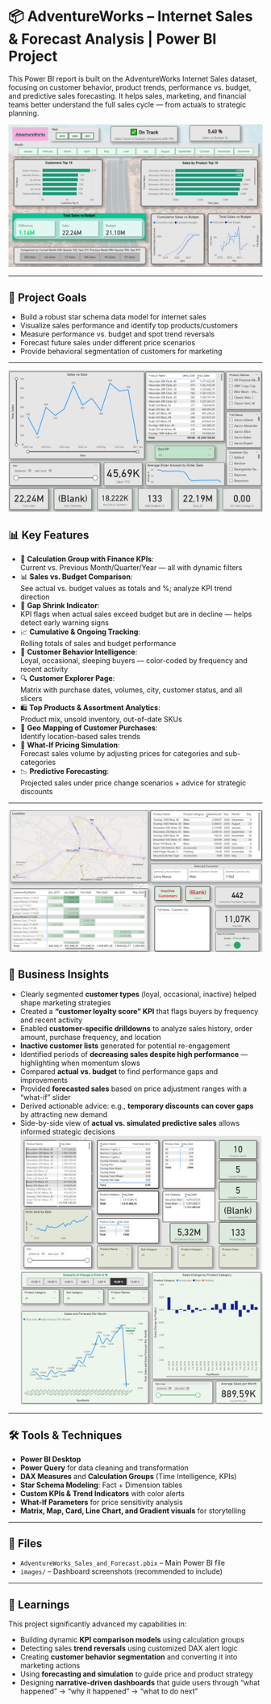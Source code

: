 # 📦 AdventureWorks – Internet Sales & Forecast Analysis | Power BI Project

This Power BI report is built on the AdventureWorks Internet Sales dataset, focusing on customer behavior, product trends, performance vs. budget, and predictive sales forecasting. It helps sales, marketing, and financial teams better understand the full sales cycle — from actuals to strategic planning.

![Dashboard Preview](adventureworks-dashboard-preview1.png)

---

## 🎯 Project Goals

- Build a robust star schema data model for internet sales  
- Visualize sales performance and identify top products/customers  
- Measure performance vs. budget and spot trend reversals  
- Forecast future sales under different price scenarios  
- Provide behavioral segmentation of customers for marketing  

---
![Dashboard Preview](adventureworks-dashboard-preview2.png)
## 📊 Key Features

- 🧮 **Calculation Group with Finance KPIs**:  
  Current vs. Previous Month/Quarter/Year — all with dynamic filters  
- 📊 **Sales vs. Budget Comparison**:  
  See actual vs. budget values as totals and %; analyze KPI trend direction  
- 🚦 **Gap Shrink Indicator**:  
  KPI flags when actual sales exceed budget but are in decline — helps detect early warning signs  
- 📈 **Cumulative & Ongoing Tracking**:  
  Rolling totals of sales and budget performance  
- 💎 **Customer Behavior Intelligence**:  
  Loyal, occasional, sleeping buyers — color-coded by frequency and recent activity  
- 🔍 **Customer Explorer Page**:  
  Matrix with purchase dates, volumes, city, customer status, and all slicers  
- 🛍 **Top Products & Assortment Analytics**:  
  Product mix, unsold inventory, out-of-date SKUs  
- 📍 **Geo Mapping of Customer Purchases**:  
  Identify location-based sales trends  
- 🔮 **What-If Pricing Simulation**:  
  Forecast sales volume by adjusting prices for categories and sub-categories  
- 📉 **Predictive Forecasting**:  
  Projected sales under price change scenarios + advice for strategic discounts  

---
![Dashboard Preview](adventureworks-dashboard-preview3.png)
## 🧠 Business Insights

- Clearly segmented **customer types** (loyal, occasional, inactive) helped shape marketing strategies  
- Created a **“customer loyalty score” KPI** that flags buyers by frequency and recent activity  
- Enabled **customer-specific drilldowns** to analyze sales history, order amount, purchase frequency, and location  
- **Inactive customer lists** generated for potential re-engagement  
- Identified periods of **decreasing sales despite high performance** — highlighting when momentum slows  
- Compared **actual vs. budget** to find performance gaps and improvements  
- Provided **forecasted sales** based on price adjustment ranges with a “what-if” slider  
- Derived actionable advice: e.g., **temporary discounts can cover gaps** by attracting new demand  
- Side-by-side view of **actual vs. simulated predictive sales** allows informed strategic decisions  
![Dashboard Preview](adventureworks-dashboard-preview4.png)
![Dashboard Preview](adventureworks-dashboard-preview5.png)
---

## 🛠 Tools & Techniques

- **Power BI Desktop**  
- **Power Query** for data cleaning and transformation  
- **DAX Measures** and **Calculation Groups** (Time Intelligence, KPIs)  
- **Star Schema Modeling**: Fact + Dimension tables  
- **Custom KPIs & Trend Indicators** with color alerts  
- **What-If Parameters** for price sensitivity analysis  
- **Matrix, Map, Card, Line Chart, and Gradient visuals** for storytelling  

---

## 📂 Files

- `AdventureWorks_Sales_and_Forecast.pbix` – Main Power BI file  
- `images/` – Dashboard screenshots (recommended to include)  


---

## 📌 Learnings

This project significantly advanced my capabilities in:

- Building dynamic **KPI comparison models** using calculation groups  
- Detecting sales **trend reversals** using customized DAX alert logic  
- Creating **customer behavior segmentation** and converting it into marketing actions  
- Using **forecasting and simulation** to guide price and product strategy  
- Designing **narrative-driven dashboards** that guide users through “what happened” → “why it happened” → “what to do next”  

